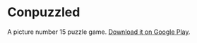 # Conpuzzled

A picture number 15 puzzle game. [Download it on Google Play](https://play.google.com/store/apps/details?id=com.nickaversano.puzzle).
